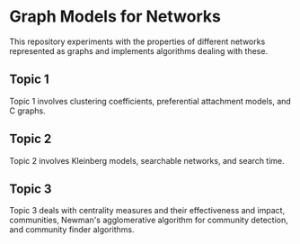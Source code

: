 # Graph Models for Networks

This repository experiments with the properties of different networks represented as graphs and implements algorithms dealing with these.

## Topic 1

Topic 1 involves clustering coefficients, preferential attachment models, and C graphs.

## Topic 2

Topic 2 involves Kleinberg models, searchable networks, and search time.

## Topic 3

Topic 3 deals with centrality measures and their effectiveness and impact, communities, Newman's agglomerative algorithm for community detection, and community finder algorithms.
